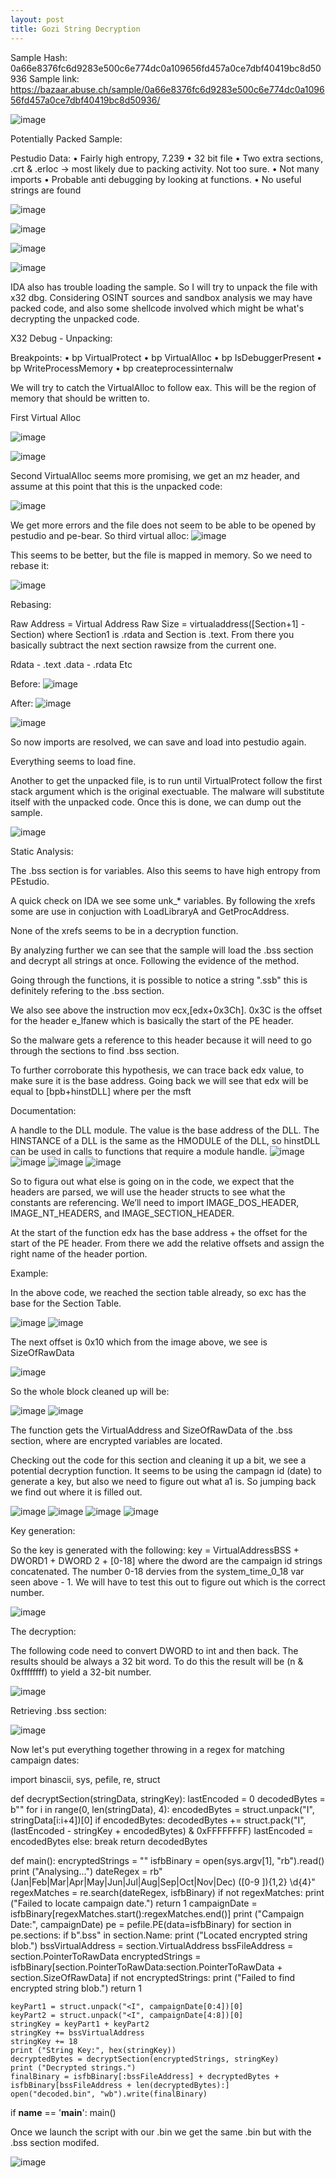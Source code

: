 ```yaml
---
layout: post
title: Gozi String Decryption
---
```



Sample Hash: 0a66e8376fc6d9283e500c6e774dc0a109656fd457a0ce7dbf40419bc8d50936
Sample link: https://bazaar.abuse.ch/sample/0a66e8376fc6d9283e500c6e774dc0a109656fd457a0ce7dbf40419bc8d50936/

![image](https://user-images.githubusercontent.com/107503502/199960818-6e4396c6-e6a0-494c-a37d-bc1f9f6b83c0.png)


Potentially Packed Sample:

Pestudio Data:
	• Fairly high entropy, 7.239
	• 32 bit file
	• Two extra sections, .crt & .erloc -> most likely due to packing activity. Not too sure.
	• Not many imports
	• Probable anti debugging by looking at functions.
	• No useful strings are found

![image](https://user-images.githubusercontent.com/107503502/199960883-23682ade-6826-404c-853b-ca9913cdb88e.png)

![image](https://user-images.githubusercontent.com/107503502/199960892-d2897ebf-3d23-4380-b4e0-686f6bcfac6d.png)

![image](https://user-images.githubusercontent.com/107503502/199960918-d8c5573d-1c89-4518-a8d4-9f504dc853ab.png)

![image](https://user-images.githubusercontent.com/107503502/199960925-d7748659-54a1-4d88-a519-1b877563f8b8.png)

IDA  also has trouble loading the sample. So I will try to unpack the file with x32 dbg.
Considering OSINT sources and sandbox analysis we may have packed code, and also some shellcode involved which might be what's decrypting the unpacked code.


X32 Debug - Unpacking:

Breakpoints:
	•  bp VirtualProtect
	•  bp VirtualAlloc
	•  bp IsDebuggerPresent
	•  bp WriteProcessMemory
	•  bp createprocessinternalw

We will try to catch the VirtualAlloc to follow eax. This will be the region of memory that should be written to.

First Virtual Alloc

![image](https://user-images.githubusercontent.com/107503502/199960958-9f3c4b7b-b371-49be-a29a-f3a15c29ac3a.png)

![image](https://user-images.githubusercontent.com/107503502/199960975-09fe3d63-5a63-49b4-b78c-93b96cddc9c5.png)

Second VirtualAlloc seems more promising, we get an mz header, and assume at this point that this is the unpacked code:

![image](https://user-images.githubusercontent.com/107503502/199961022-2c8146f9-9fe9-4e59-8b53-48f6f0f9e1a1.png)

We get more errors and the file does not seem to be able to be opened by pestudio and pe-bear.
So third virtual alloc:
![image](https://user-images.githubusercontent.com/107503502/199961062-63dd78cb-d1a6-4eec-b8c5-ecb1d49e92bb.png)

This seems to be better, but the file is mapped in memory. So we need to rebase it:

![image](https://user-images.githubusercontent.com/107503502/199961087-319bc195-f90d-4b9f-bddb-0eec9d8767d5.png)

Rebasing:

Raw Address = Virtual Address
Raw Size = virtualaddress([Section+1] - Section) where Section1 is .rdata and Section is .text. From there you basically subtract the next section rawsize from the current one.

Rdata - .text
.data - .rdata
Etc

Before:
![image](https://user-images.githubusercontent.com/107503502/199961120-74f109e8-c698-45a5-a8ea-d7220d5e9353.png)

After:
![image](https://user-images.githubusercontent.com/107503502/199961149-27097361-9992-44a6-bc3f-0674656efb73.png)

![image](https://user-images.githubusercontent.com/107503502/199961159-cbe48d70-8e60-4714-b937-2b84bde6818d.png)

So now imports are resolved, we can save and load into pestudio again.

Everything seems to load fine.

Another to get the unpacked file, is to run until VirtualProtect follow the first stack argument which is the original exectuable. The malware will substitute itself with the unpacked code.
Once this is done, we can dump out the sample.

![image](https://user-images.githubusercontent.com/107503502/199961193-3530300d-21c5-45f1-8f9e-97cfe249333f.png)



Static Analysis:

The .bss section is for variables. Also this seems to have high entropy from PEstudio.

 A quick check on IDA we see some unk_* variables. By following the xrefs some are use in conjuction with LoadLibraryA and GetProcAddress.

None of the xrefs seems to be in a decryption function.

By analyzing further we can see that the sample will load the .bss section and decrypt all strings at once. Following the evidence of the method.

Going through the functions, it is possible to notice a string ".ssb" this is definitely refering to the .bss section.

We also see above the instruction mov ecx,[edx+0x3Ch]. 0x3C is the offset for the header e_lfanew which is basically the start of the PE header.

So the malware gets a reference to this header because it will need to go through the sections to find .bss section.

To further corroborate this hypothesis, we can trace back edx value, to make sure it is the base address. Going back we will see that edx will be equal to [bpb+hinstDLL] where per the msft

Documentation: 

A handle to the DLL module. The value is the base address of the DLL. The HINSTANCE of a DLL is the same as the HMODULE of the DLL, 
so hinstDLL can be used in calls to functions that require a module handle.
![image](https://user-images.githubusercontent.com/107503502/199961264-c82cea41-55e3-4507-a989-88500bbdcb6c.png)
![image](https://user-images.githubusercontent.com/107503502/199961271-e7f296aa-814c-4613-ac26-a672ca1466ae.png)
![image](https://user-images.githubusercontent.com/107503502/199961280-ff23ca74-03fb-420d-8683-4b7f8882e1f3.png)
![image](https://user-images.githubusercontent.com/107503502/199961286-df4751ff-0a69-4455-90f4-c859c88af037.png)

So to figura out what else is going on in the code, we expect that the headers are parsed, we will use the header structs to see what the constants are referencing.
We’ll need to import IMAGE_DOS_HEADER, IMAGE_NT_HEADERS, and IMAGE_SECTION_HEADER.

At the start of the function edx has the base address + the offset for the start of the PE header. From there we add the relative offsets and assign the right name of the header portion.

Example:

In the above code, we reached the section table already, so exc has the base for the Section Table.

![image](https://user-images.githubusercontent.com/107503502/199961319-061037f0-f51b-49e3-ac93-bde92e475a0d.png)
![image](https://user-images.githubusercontent.com/107503502/199961335-5c68e4a3-75d6-4d83-a889-d7639ac26375.png)

The next offset is 0x10 which from the image above, we see is SizeOfRawData

![image](https://user-images.githubusercontent.com/107503502/199961364-5bcce091-50cf-4fe1-a391-2bc70d3f3674.png)

So the whole block cleaned up will be:

![image](https://user-images.githubusercontent.com/107503502/199961387-2151477e-2d19-4181-946d-31a1863c5c01.png)
![image](https://user-images.githubusercontent.com/107503502/199961396-5890755e-6738-46b2-a365-5cd46a2f222b.png)

The function gets the VirtualAddress and SizeOfRawData of the .bss section, where are encrypted variables are located.

Checking out the code for this section and cleaning it up a bit, we see a potential decryption function. It seems to be using the campagn id (date) to generate a key, but also we need to figure out what a1 is.
So jumping back we find out where it is filled out.

![image](https://user-images.githubusercontent.com/107503502/199961418-037f229c-e29d-45d3-a975-5d2ebf38e4ef.png)
![image](https://user-images.githubusercontent.com/107503502/199961426-90a96e37-5112-4858-a196-6b3c17f688fa.png)
![image](https://user-images.githubusercontent.com/107503502/199961434-0cc9c4f4-5722-4c24-926d-1087a7dc63b0.png)
![image](https://user-images.githubusercontent.com/107503502/199961444-fdd1d776-adac-4bb0-98d8-8f1ef035eabb.png)

Key generation:

So the key is generated with the following:  key = VirtualAddressBSS + DWORD1 + DWORD 2 + [0-18] where the dword are the campaign id strings concatenated. 
The number 0-18 dervies from the system_time_0_18  var seen above - 1. We will have to test this out to figure out which is the correct number.

![image](https://user-images.githubusercontent.com/107503502/199961474-81a3629f-e9c7-45f5-81c6-b87d4df14803.png)

The decryption:

The following code need to convert DWORD to int and then back. The results should be always a 32 bit word.
To do this the result will be (n & 0xffffffff)  to yield a 32-bit number.

![image](https://user-images.githubusercontent.com/107503502/199961499-6d003cb5-dae2-4cbb-88fb-7128b6e261d7.png)

Retrieving .bss section:

![image](https://user-images.githubusercontent.com/107503502/199961540-6ff209ec-754b-42fb-a415-26b3fb268e2b.png)


Now let's put everything together throwing in a regex for matching campaign dates:



import binascii, sys, pefile, re, struct

def decryptSection(stringData, stringKey):
    lastEncoded = 0
    decodedBytes = b""
    for i in range(0, len(stringData), 4):
        encodedBytes = struct.unpack("I", stringData[i:i+4])[0]
        if encodedBytes:
            decodedBytes += struct.pack("I", (lastEncoded - stringKey + encodedBytes) & 0xFFFFFFFF)
            lastEncoded = encodedBytes
        else:
            break
    return decodedBytes

def main():
    encryptedStrings = ""
    isfbBinary = open(sys.argv[1], "rb").read()
    print ("Analysing...")
    dateRegex = rb"(Jan|Feb|Mar|Apr|May|Jun|Jul|Aug|Sep|Oct|Nov|Dec) ([0-9 ]){1,2} \d{4}"
    regexMatches = re.search(dateRegex, isfbBinary)
    if not regexMatches:
        print ("Failed to locate campaign date.")
        return 1
    campaignDate = isfbBinary[regexMatches.start():regexMatches.end()]
    print ("Campaign Date:", campaignDate)
    pe = pefile.PE(data=isfbBinary)
    for section in pe.sections:
        if b".bss" in section.Name:
            print ("Located encrypted string blob.")
            bssVirtualAddress = section.VirtualAddress
            bssFileAddress = section.PointerToRawData
            encryptedStrings = isfbBinary[section.PointerToRawData:section.PointerToRawData + section.SizeOfRawData]
    if not encryptedStrings:
        print ("Failed to find encrypted string blob.")
        return 1

    keyPart1 = struct.unpack("<I", campaignDate[0:4])[0]
    keyPart2 = struct.unpack("<I", campaignDate[4:8])[0]
    stringKey = keyPart1 + keyPart2 
    stringKey += bssVirtualAddress
    stringKey += 18
    print ("String Key:", hex(stringKey))
    decryptedBytes = decryptSection(encryptedStrings, stringKey)
    print ("Decrypted strings.")
    finalBinary = isfbBinary[:bssFileAddress] + decryptedBytes + isfbBinary[bssFileAddress + len(decryptedBytes):]
    open("decoded.bin", "wb").write(finalBinary)

if __name__ == '__main__':
    main()


Once we launch the script with our .bin we get the same .bin but with the .bss section modifed.

![image](https://user-images.githubusercontent.com/107503502/199961640-76b3f399-118f-448e-951b-8f29c9d3a222.png)


























